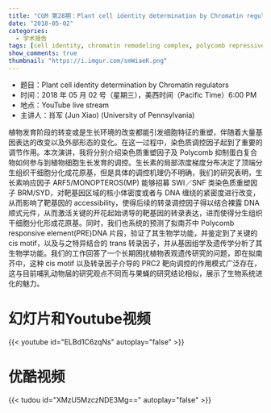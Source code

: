 ```yaml
---
title: "CGM 第28期：Plant cell identity determination by Chromatin regulators"
date: "2018-05-02"
categories:
  - 学术报告
tags: [cell identity, chromatin remodeling complex, polycomb repressive complex, plant]
show_comments: true
thumbnail: "https://i.imgur.com/smWiaeK.png"
---
```


- 题目：Plant cell identity determination by Chromatin regulators
- 时间：2018 年 05 月 02 号（星期三），美西时间（Pacific Time）6:00 PM
- 地点：YouTube live stream 
- 主讲人：肖军 (Jun Xiao) (University of Pennsylvania)

植物发育阶段的转变或是生长环境的改变都能引发细胞特征的重塑，伴随着大量基因表达的改变以及外部形态的变化。在这一过程中，染色质调控因子起到了重要的调节作用。本次演讲，我将分别介绍染色质重塑因子及 Polycomb 抑制蛋白复合物如何参与到植物细胞生长发育的调控。生长素的局部浓度梯度分布决定了顶端分生组织干细胞分化成花原基，但是具体的调控机理仍不明确，我们的研究表明，生长素响应因子 ARF5/MONOPTEROS(MP) 能够招募 SWI／SNF 类染色质重塑因子 BRM/SYD，对靶基因区域的核小体密度或者与 DNA 缠绕的紧密度进行改变，从而影响了靶基因的 accessibility，使得后续的转录调控因子得以结合裸露 DNA 顺式元件，从而激活关键的开花起始诱导的靶基因的转录表达，进而使得分生组织干细胞分化形成花原基。同时，我们也系统的预测了拟南芥中 Polycomb responsive element(PRE)DNA 片段，验证了其生物学功能，并鉴定到了关键的 cis motif，以及与之特异结合的 trans 转录因子，并从基因组学及遗传学分析了其生物学功能。我们的工作回答了一个长期困扰植物表观遗传研究的问题，即在拟南芥中，这种 cis motif 以及转录因子介导的 PRC2 靶向调控的作用模式广泛存在，这与目前哺乳动物届的研究观点不同而与果蝇的研究结论相似，展示了生物系统进化的魅力。

# 幻灯片和Youtube视频

{{< youtube id="ELBd1C6zqNs" autoplay="false" >}}


# 优酷视频

{{< tudou id="XMzU5MzczNDE3Mg==" autoplay="false" >}}


